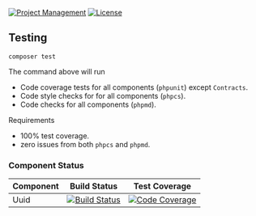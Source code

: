 [![Project Management](https://img.shields.io/badge/project-management-blue.svg)](https://waffle.io/orzford/limoncello)
[![License](https://img.shields.io/github/license/orzford/limoncello.svg)](https://packagist.org/packages/orzford/limoncello)

## Testing

```
composer test
```

The command above will run

- Code coverage tests for all components (`phpunit`) except `Contracts`.
- Code style checks for for all components (`phpcs`).
- Code checks for all components (`phpmd`).

Requirements

- 100% test coverage.
- zero issues from both `phpcs` and `phpmd`.

### Component Status

| Component          | Build Status  | Test Coverage  |
| -------------------|:-------------:| :-------------:|
| Uuid        | [![Build Status](https://travis-ci.org/orzford/limoncello-uuid.svg?branch=master)](https://travis-ci.org/orzford/limoncello-uuid) | [![Code Coverage](https://scrutinizer-ci.com/g/orzford/limoncello-uuid/badges/coverage.png?b=master)](https://scrutinizer-ci.com/g/orzford/limoncello-uuid/?branch=master) |
